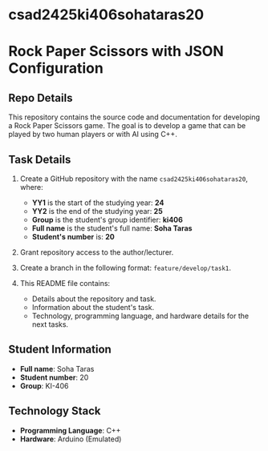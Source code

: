 # csad2425ki406sohataras20
# Rock Paper Scissors with JSON Configuration 

## Repo Details
This repository contains the source code and documentation for developing a Rock Paper Scissors game. The goal is to develop a game that can be played by two human players or with AI using C++.

## Task Details

1. Create a GitHub repository with the name `csad2425ki406sohataras20`, where:
   - **YY1** is the start of the studying year: **24**
   - **YY2** is the end of the studying year: **25**
   - **Group** is the student's group identifier: **ki406**
   - **Full name** is the student's full name: **Soha Taras**
   - **Student's number** is: **20**

2. Grant repository access to the author/lecturer.

3. Create a branch in the following format: `feature/develop/task1`.

4. This README file contains:
   - Details about the repository and task.
   - Information about the student's task.
   - Technology, programming language, and hardware details for the next tasks.

## Student Information
- **Full name**: Soha Taras
- **Student number**: 20
- **Group**: KI-406

## Technology Stack
- **Programming Language**: C++
- **Hardware**: Arduino (Emulated)
